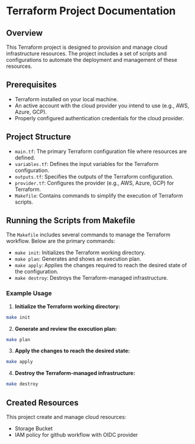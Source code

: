 # Terraform Project Documentation

## Overview
This Terraform project is designed to provision and manage cloud infrastructure resources. The project includes a set of scripts and configurations to automate the deployment and management of these resources.

## Prerequisites
- Terraform installed on your local machine.
- An active account with the cloud provider you intend to use (e.g., AWS, Azure, GCP).
- Properly configured authentication credentials for the cloud provider.

## Project Structure
- `main.tf`: The primary Terraform configuration file where resources are defined.
- `variables.tf`: Defines the input variables for the Terraform configuration.
- `outputs.tf`: Specifies the outputs of the Terraform configuration.
- `provider.tf`: Configures the provider (e.g., AWS, Azure, GCP) for Terraform.
- `Makefile`: Contains commands to simplify the execution of Terraform scripts.

## Running the Scripts from Makefile
The `Makefile` includes several commands to manage the Terraform workflow. Below are the primary commands:

- `make init`: Initializes the Terraform working directory.
- `make plan`: Generates and shows an execution plan.
- `make apply`: Applies the changes required to reach the desired state of the configuration.
- `make destroy`: Destroys the Terraform-managed infrastructure.

### Example Usage
1. **Initialize the Terraform working directory:**
  ```sh
  make init
  ```

2. **Generate and review the execution plan:**
  ```sh
  make plan
  ```

3. **Apply the changes to reach the desired state:**
  ```sh
  make apply
  ```

4. **Destroy the Terraform-managed infrastructure:**
  ```sh
  make destroy
  ```

## Created Resources
This project create and manage cloud resources:
- Storage Bucket
- IAM policy for github workflow with OIDC provider
